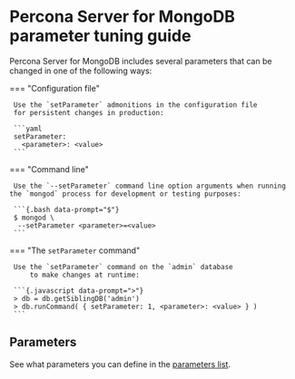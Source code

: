 # Percona Server for MongoDB parameter tuning guide

Percona Server for MongoDB includes several parameters that can be changed
in one of the following ways:

=== "Configuration file"

     Use the `setParameter` admonitions in the configuration file
     for persistent changes in production:     

     ```yaml
     setParameter:
       <parameter>: <value>
     ```

=== "Command line"

     Use the `--setParameter` command line option arguments when running the `mongod` process for development or testing purposes:      

     ```{.bash data-prompt="$"}
     $ mongod \
      --setParameter <parameter>=<value>
     ```

=== "The `setParameter` command"

     Use the `setParameter` command on the `admin` database
         to make changes at runtime:         

     ```{.javascript data-prompt=">"}
     > db = db.getSiblingDB('admin')
     > db.runCommand( { setParameter: 1, <parameter>: <value> } )
     ```

## Parameters

See what parameters you can define in the [parameters list](https://www.mongodb.com/docs/v4.4/reference/parameters/#parameters).
